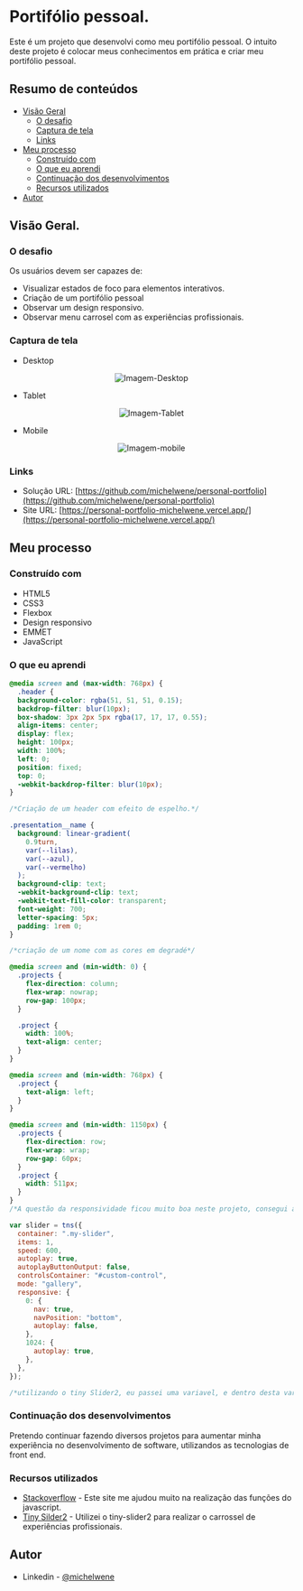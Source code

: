 # Portifólio pessoal.

Este é um projeto que desenvolvi como meu portifólio pessoal. O intuito deste projeto é colocar meus conhecimentos em prática e criar meu portifólio pessoal.

## Resumo de conteúdos

- [Visão Geral](#Visão-Geral)
  - [O desafio](#O-desafio)
  - [Captura de tela](#Captura-de-tela)
  - [Links](#Links)
- [Meu processo](#Meu-processo)
  - [Construído com](#Constrído-com)
  - [O que eu aprendi](#O-que-eu-aprendi)
  - [Continuação dos desenvolvimentos](#Continuação-dos-desenvolvimentos)
  - [Recursos utilizados](#Recursos-utilizados)
- [Autor](#Autor)

## Visão Geral.

### O desafio

Os usuários devem ser capazes de:

- Visualizar estados de foco para elementos interativos.
- Criação de um portifólio pessoal
- Observar um design responsivo.
- Observar menu carrosel com as experiências profissionais.

### Captura de tela

- Desktop
<p  align="center" >
  <img src="assets/images/desktop.png"alt="Imagem-Desktop"/>
</p>

- Tablet
<p  align="center" >
<img src="assets/images/tablet.png"alt="Imagem-Tablet"/>
</p>

- Mobile
<p  align="center" >
<img src="assets/images/mobile.png"alt="Imagem-mobile"/>
</p>

### Links

- Solução URL: [https://github.com/michelwene/personal-portfolio](https://github.com/michelwene/personal-portfolio)
- Site URL: [https://personal-portfolio-michelwene.vercel.app/](https://personal-portfolio-michelwene.vercel.app/)

## Meu processo

### Construído com

- HTML5
- CSS3
- Flexbox
- Design responsivo
- EMMET
- JavaScript

### O que eu aprendi

```css
@media screen and (max-width: 768px) {
  .header {
  background-color: rgba(51, 51, 51, 0.15);
  backdrop-filter: blur(10px);
  box-shadow: 3px 2px 5px rgba(17, 17, 17, 0.55);
  align-items: center;
  display: flex;
  height: 100px;
  width: 100%;
  left: 0;
  position: fixed;
  top: 0;
  -webkit-backdrop-filter: blur(10px);
}

/*Criação de um header com efeito de espelho.*/

.presentation__name {
  background: linear-gradient(
    0.9turn,
    var(--lilas),
    var(--azul),
    var(--vermelho)
  );
  background-clip: text;
  -webkit-background-clip: text;
  -webkit-text-fill-color: transparent;
  font-weight: 700;
  letter-spacing: 5px;
  padding: 1rem 0;
}

/*criação de um nome com as cores em degradé*/

@media screen and (min-width: 0) {
  .projects {
    flex-direction: column;
    flex-wrap: nowrap;
    row-gap: 100px;
  }

  .project {
    width: 100%;
    text-align: center;
  }
}

@media screen and (min-width: 768px) {
  .project {
    text-align: left;
  }
}

@media screen and (min-width: 1150px) {
  .projects {
    flex-direction: row;
    flex-wrap: wrap;
    row-gap: 60px;
  }
  .project {
    width: 511px;
  }
}
/*A questão da responsividade ficou muito boa neste projeto, consegui adaptar muito bem cada elemento da página para determinados tipo de tamanho de tela.
```

```javaScript
var slider = tns({
  container: ".my-slider",
  items: 1,
  speed: 600,
  autoplay: true,
  autoplayButtonOutput: false,
  controlsContainer: "#custom-control",
  mode: "gallery",
  responsive: {
    0: {
      nav: true,
      navPosition: "bottom",
      autoplay: false,
    },
    1024: {
      autoplay: true,
    },
  },
});

/*utilizando o tiny Slider2, eu passei uma variavel, e dentro desta variavel eu montei o menu carrossel, que dentro dele contêm minhas experiências profissionais.*/
```

### Continuação dos desenvolvimentos

Pretendo continuar fazendo diversos projetos para aumentar minha experiência no desenvolvimento de software, utilizandos as tecnologias de front end.
### Recursos utilizados

- [Stackoverflow](https://stackoverflow.com/) - Este site me ajudou muito na realização das funções do javascript.
- [Tiny Silder2](https://ganlanyuan.github.io/tiny-slider/) - Utilizei o tiny-slider2 para realizar o carrossel de experiências profissionais.

## Autor

- Linkedin - [@michelwene](https://www.linkedin.com/in/michelwene/)

